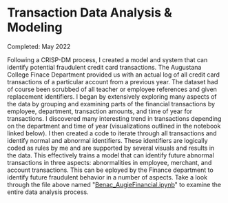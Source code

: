 # Transaction Data Analysis & Modeling
Completed: May 2022

Following a CRISP-DM process, I created a model and system that can identify potential fraudulent credit card transactions. The Augustana College Finace Department provided us with an actual log of all credit card transactions of a particular account from a previous year. The dataset had of course been scrubbed of all teacher or employee references and given replacement identifiers. I began by extensively exploring many aspects of the data by grouping and examining parts of the financial transactions by employee, department, transaction amounts, and time of year for transactions. I discovered many interesting trend in transactions depending on the department and time of year (visualizations outlined in the notebook linked below). I then created a code to iterate through all transactions and identify normal and abnormal identifiers. These identifiers are logically coded as rules by me and are supported by several visuals and results in the data. This effectively trains a model that can identify future abnormal transactions in three aspects: abnormalities in employee, merchant, and account transactions. This can be eployed by the Finance department to identify future fraudulent behavior in a number of aspects. Take a look through the file above named "[Benac_AugieFinancial.ipynb](https://github.com/ryanbenac33/ProjectShowcase/blob/main/Transaction%20Data%20Analysis%20%26%20Modeling/Benac_AugieFinancial.ipynb)" to examine the entire data analysis process. 